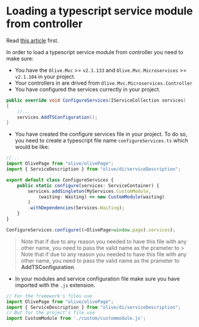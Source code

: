 ﻿# Loading a typescript service module from controller

Read [this article](../MvcJS/MigrationAndDI.md#loading-a-module-from-controller-or-viewcomponent) first.


In order to load a typescript service module from controller you need to make sure:
* You have the `Olive.Mvc` >= `v2.1.133` and `Olive.Mvc.Microservices` >= 
`v2.1.104` in your project.
* Your controllers in are drived from `Olive.Mvc.Microservices.Controller`
* You have configured the services currectly in your project.

```csharp
public override void ConfigureServices(IServiceCollection services)
{
    //...
    services.AddTSConfiguration();
}
```
* You have created the configure services file in your project. To do so, you need 
to create a typescript file name `configureServices.ts` which would be like:

```typescript
//...
import OlivePage from "olive/olivePage";
import { ServiceDescription } from "olive/di/serviceDescription";

export default class ConfigureServices {
    public static configure(services: ServiceContainer) {
        services.addSingleton(MyServices.CustomModule, 
            (waiting: Waiting) => new CustomModule(waiting)
        )
        .withDependencies(Services.Waiting);
    }
}

ConfigureServices.configure((<OlivePage>window.page).services);
```

> Note that if due to any reason you needed to have this file with any other name, 
you need to pass the valid name as the prameter to > Note that if due to any reason
you needed to have this file with any other name, you need to pass the valid name 
as the prameter to **AddTSConfiguration**.

* In your modules and service configuration file make sure you have imported with the `.js` extension.

```typescript
// For the framework's files use
import OlivePage from "olive/olivePage";
import { ServiceDescription } from "olive/di/serviceDescription";
// But for the project's file use
import CustomModule from './custom/custommodule.js';
```
